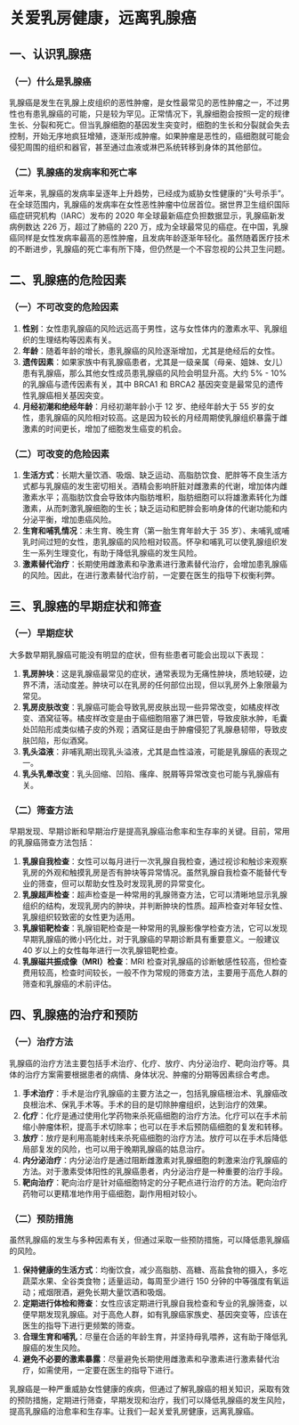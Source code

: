 # 关爱乳房健康，远离乳腺癌

## 一、认识乳腺癌
### （一）什么是乳腺癌
乳腺癌是发生在乳腺上皮组织的恶性肿瘤，是女性最常见的恶性肿瘤之一，不过男性也有患乳腺癌的可能，只是较为罕见。正常情况下，乳腺细胞会按照一定的规律生长、分裂和死亡。但当乳腺细胞的基因发生突变时，细胞的生长和分裂就会失去控制，开始无序地疯狂增殖，逐渐形成肿瘤。如果肿瘤是恶性的，癌细胞就可能会侵犯周围的组织和器官，甚至通过血液或淋巴系统转移到身体的其他部位。

### （二）乳腺癌的发病率和死亡率
近年来，乳腺癌的发病率呈逐年上升趋势，已经成为威胁女性健康的“头号杀手”。在全球范围内，乳腺癌的发病率在女性恶性肿瘤中位居首位。据世界卫生组织国际癌症研究机构（IARC）发布的 2020 年全球最新癌症负担数据显示，乳腺癌新发病例数达 226 万，超过了肺癌的 220 万，成为全球最常见的癌症。在中国，乳腺癌同样是女性发病率最高的恶性肿瘤，且发病年龄逐渐年轻化。虽然随着医疗技术的不断进步，乳腺癌的死亡率有所下降，但仍然是一个不容忽视的公共卫生问题。

## 二、乳腺癌的危险因素
### （一）不可改变的危险因素
1. **性别**：女性患乳腺癌的风险远远高于男性，这与女性体内的激素水平、乳腺组织的生理结构等因素有关。
2. **年龄**：随着年龄的增长，患乳腺癌的风险逐渐增加，尤其是绝经后的女性。
3. **遗传因素**：如果家族中有乳腺癌患者，尤其是一级亲属（母亲、姐妹、女儿）患有乳腺癌，那么其他女性成员患乳腺癌的风险会明显升高。大约 5% - 10%的乳腺癌与遗传因素有关，其中 BRCA1 和 BRCA2 基因突变是最常见的遗传性乳腺癌相关基因突变。
4. **月经初潮和绝经年龄**：月经初潮年龄小于 12 岁、绝经年龄大于 55 岁的女性，患乳腺癌的风险相对较高。这是因为较长的月经周期使乳腺组织暴露于雌激素的时间更长，增加了细胞发生癌变的机会。

### （二）可改变的危险因素
1. **生活方式**：长期大量饮酒、吸烟、缺乏运动、高脂肪饮食、肥胖等不良生活方式都与乳腺癌的发生密切相关。酒精会影响肝脏对雌激素的代谢，增加体内雌激素水平；高脂肪饮食会导致体内脂肪堆积，脂肪细胞可以将雄激素转化为雌激素，从而刺激乳腺细胞的生长；缺乏运动和肥胖会影响身体的代谢功能和内分泌平衡，增加患癌风险。
2. **生育和哺乳情况**：未生育、晚生育（第一胎生育年龄大于 35 岁）、未哺乳或哺乳时间过短的女性，患乳腺癌的风险相对较高。怀孕和哺乳可以使乳腺组织发生一系列生理变化，有助于降低乳腺癌的发生风险。
3. **激素替代治疗**：长期使用雌激素和孕激素进行激素替代治疗，会增加患乳腺癌的风险。因此，在进行激素替代治疗前，一定要在医生的指导下权衡利弊。

## 三、乳腺癌的早期症状和筛查
### （一）早期症状
大多数早期乳腺癌可能没有明显的症状，但有些患者可能会出现以下表现：
1. **乳房肿块**：这是乳腺癌最常见的症状，通常表现为无痛性肿块，质地较硬，边界不清，活动度差。肿块可以在乳房的任何部位出现，但以乳房外上象限最为常见。
2. **乳房皮肤改变**：乳腺癌可能会导致乳房皮肤出现一些异常改变，如橘皮样改变、酒窝征等。橘皮样改变是由于癌细胞阻塞了淋巴管，导致皮肤水肿，毛囊处凹陷形成类似橘子皮的外观；酒窝征是由于肿瘤侵犯了乳腺悬韧带，导致皮肤凹陷，形似酒窝。
3. **乳头溢液**：非哺乳期出现乳头溢液，尤其是血性溢液，可能是乳腺癌的表现之一。
4. **乳头乳晕改变**：乳头回缩、凹陷、瘙痒、脱屑等异常改变也可能与乳腺癌有关。

### （二）筛查方法
早期发现、早期诊断和早期治疗是提高乳腺癌治愈率和生存率的关键。目前，常用的乳腺癌筛查方法包括：
1. **乳腺自我检查**：女性可以每月进行一次乳腺自我检查，通过视诊和触诊来观察乳房的外观和触摸乳房是否有肿块等异常情况。虽然乳腺自我检查不能替代专业的筛查，但可以帮助女性及时发现乳房的异常变化。
2. **乳腺超声检查**：超声检查是一种常用的乳腺筛查方法，它可以清晰地显示乳腺组织的结构，发现乳房内的肿块，并判断肿块的性质。超声检查对年轻女性、乳腺组织较致密的女性更为适用。
3. **乳腺钼靶检查**：乳腺钼靶检查是一种常用的乳腺影像学检查方法，它可以发现早期乳腺癌的微小钙化灶，对于乳腺癌的早期诊断具有重要意义。一般建议 40 岁以上的女性每年进行一次乳腺钼靶检查。
4. **乳腺磁共振成像（MRI）检查**：MRI 检查对乳腺癌的诊断敏感性较高，但检查费用较高，检查时间较长，一般不作为常规的筛查方法，主要用于高危人群的筛查和乳腺癌的术前评估。

## 四、乳腺癌的治疗和预防
### （一）治疗方法
乳腺癌的治疗方法主要包括手术治疗、化疗、放疗、内分泌治疗、靶向治疗等。具体的治疗方案需要根据患者的病情、身体状况、肿瘤的分期等因素综合考虑。
1. **手术治疗**：手术是治疗乳腺癌的主要方法之一，包括乳腺癌根治术、乳腺癌改良根治术、保乳手术等。手术的目的是切除肿瘤组织，达到治疗的效果。
2. **化疗**：化疗是通过使用化学药物来杀死癌细胞的治疗方法。化疗可以在手术前缩小肿瘤体积，提高手术切除率；也可以在手术后预防癌细胞的复发和转移。
3. **放疗**：放疗是利用高能射线来杀死癌细胞的治疗方法。放疗可以在手术后降低局部复发的风险，也可以用于晚期乳腺癌的姑息治疗。
4. **内分泌治疗**：内分泌治疗是通过阻断雌激素对乳腺细胞的刺激来治疗乳腺癌的方法。对于激素受体阳性的乳腺癌患者，内分泌治疗是一种重要的治疗手段。
5. **靶向治疗**：靶向治疗是针对癌细胞特定的分子靶点进行治疗的方法。靶向治疗药物可以更精准地作用于癌细胞，副作用相对较小。

### （二）预防措施
虽然乳腺癌的发生与多种因素有关，但通过采取一些预防措施，可以降低患乳腺癌的风险。
1. **保持健康的生活方式**：均衡饮食，减少高脂肪、高糖、高盐食物的摄入，多吃蔬菜水果、全谷类食物；适量运动，每周至少进行 150 分钟的中等强度有氧运动；戒烟限酒，避免长期大量饮酒和吸烟。
2. **定期进行体检和筛查**：女性应该定期进行乳腺自我检查和专业的乳腺筛查，以便早期发现乳腺癌。对于高危人群，如有乳腺癌家族史、基因突变等，应该在医生的指导下进行更频繁的筛查。
3. **合理生育和哺乳**：尽量在合适的年龄生育，并坚持母乳喂养，这有助于降低乳腺癌的发生风险。
4. **避免不必要的激素暴露**：尽量避免长期使用雌激素和孕激素进行激素替代治疗，如需使用，一定要在医生的指导下进行。

乳腺癌是一种严重威胁女性健康的疾病，但通过了解乳腺癌的相关知识，采取有效的预防措施，定期进行筛查，早期发现和治疗，我们可以降低乳腺癌的发生风险，提高乳腺癌的治愈率和生存率。让我们一起关爱乳房健康，远离乳腺癌。 